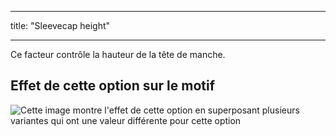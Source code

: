 - - -
title: "Sleevecap height"
- - -

Ce facteur contrôle la hauteur de la tête de manche.

## Effet de cette option sur le motif

![Cette image montre l'effet de cette option en superposant plusieurs variantes qui ont une valeur différente pour cette option](jaeger_sleevecapheight_sample.svg "Effect of this option on the pattern")
